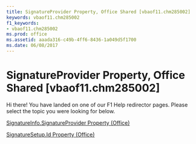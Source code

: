 ```yaml
---
title: SignatureProvider Property, Office Shared [vbaof11.chm285002]
keywords: vbaof11.chm285002
f1_keywords:
- vbaof11.chm285002
ms.prod: office
ms.assetid: aaada316-c49b-4ff6-8436-1a049d5f1700
ms.date: 06/08/2017
---
```



# SignatureProvider Property, Office Shared [vbaof11.chm285002]

Hi there! You have landed on one of our F1 Help redirector pages. Please select the topic you were looking for below.

[SignatureInfo.SignatureProvider Property (Office)](http://msdn.microsoft.com/library/e426f4c6-95f7-dc3f-752d-0fee56bc2c65%28Office.15%29.aspx)

[SignatureSetup.Id Property (Office)](http://msdn.microsoft.com/library/9520a91b-288e-1456-9661-84d76248d43e%28Office.15%29.aspx)


